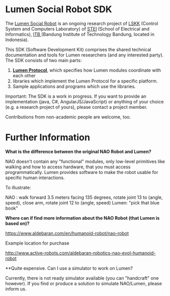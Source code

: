 Lumen Social Robot SDK
======================

The [Lumen Social Robot](http://lumen.lssk.ee.itb.ac.id/) is an ongoing research project of [LSKK](http://lskk.ee.itb.ac.id/)
(Control System and Computers Laboratory) of [STEI](http://ee.itb.ac.id/) (School of Electrical and Informatics),
[ITB ](http://www.itb.ac.id/) (Bandung Institute of Technology Bandung, located in Indonesia).

This SDK (Software Development Kit) comprises the shared technical documentation and tools for Lumen researchers (and
any interested party). The SDK consists of two main parts:

1. [**Lumen Protocol**](doc/protocol.md), which specifies how Lumen modules coordinate with each other
2. libraries which implement the Lumen Protocol for a specific platform.
3. Sample applications and programs which use the libraries.

Important: The SDK is a work in progress. If you want to provide an implementation (java, C#, AngularJS/JavaScript) or
anything of your choice (e.g. a research project of yours), please contact a project member.

Contributions from non-academic people are welcome, too.

Further Information
===================

**What is the difference between the original NAO Robot and Lumen?**

NAO doesn't contain any "functional" modules, only low-level primitives like walking and how to access hardware, that
you must access programmatically. Lumen provides software to make the robot usable for specific human interactions.

To illustrate:

NAO  : walk forward 3.5 meters facing 135 degrees, rotate joint 13 to (angle, speed), close arm, rotate joint 12 to (angle, speed)
Lumen: "pick that blue book"

**Where can if find more information about the NAO Robot (that Lumen is based on)?**

https://www.aldebaran.com/en/humanoid-robot/nao-robot

Example location for purchase

http://www.active-robots.com/aldebaran-robotics-nao-evol-humanoid-robot

**Quite expensive. Can I use a simulator to work on Lumen?

Currently, there is not ready simulator available (you can "handcraft" one however). If you find or produce a solution
to simulate NAO/Lumen, please inform us.
